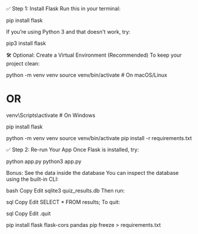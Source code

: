 ✅ Step 1: Install Flask
Run this in your terminal:

pip install flask

If you’re using Python 3 and that doesn't work, try:

pip3 install flask

🛠 Optional: Create a Virtual Environment (Recommended)
To keep your project clean:

python -m venv venv
source venv/bin/activate   # On macOS/Linux
# OR
venv\Scripts\activate      # On Windows

pip install flask

python -m venv venv
source venv/bin/activate
pip install -r requirements.txt

✅ Step 2: Re-run Your App
Once Flask is installed, try:

python app.py
python3 app.py


 Bonus: See the data inside the database
You can inspect the database using the built-in CLI:

bash
Copy
Edit
sqlite3 quiz_results.db
Then run:

sql
Copy
Edit
SELECT * FROM results;
To quit:

sql
Copy
Edit
.quit


pip install flask flask-cors pandas
pip freeze > requirements.txt